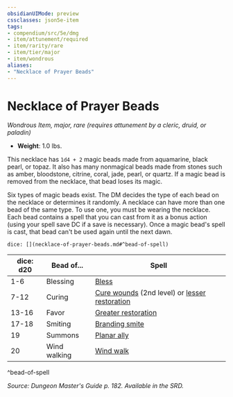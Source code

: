 ```yaml
---
obsidianUIMode: preview
cssclasses: json5e-item
tags:
- compendium/src/5e/dmg
- item/attunement/required
- item/rarity/rare
- item/tier/major
- item/wondrous
aliases: 
- "Necklace of Prayer Beads"
---
```

# Necklace of Prayer Beads
*Wondrous Item, major, rare (requires attunement by a cleric, druid, or paladin)*  

- **Weight**: 1.0 lbs.

This necklace has `1d4 + 2` magic beads made from aquamarine, black pearl, or topaz. It also has many nonmagical beads made from stones such as amber, bloodstone, citrine, coral, jade, pearl, or quartz. If a magic bead is removed from the necklace, that bead loses its magic.

Six types of magic beads exist. The DM decides the type of each bead on the necklace or determines it randomly. A necklace can have more than one bead of the same type. To use one, you must be wearing the necklace. Each bead contains a spell that you can cast from it as a bonus action (using your spell save DC if a save is necessary). Once a magic bead's spell is cast, that bead can't be used again until the next dawn.

`dice: [](necklace-of-prayer-beads.md#^bead-of-spell)`

| dice: d20 | Bead of... | Spell |
|-----------|------------|-------|
| 1-6 | Blessing | [Bless](5E2014官方资源/spells/bless.md) |
| 7-12 | Curing | [Cure wounds](5E2014官方资源/spells/cure-wounds.md) (2nd level) or [lesser restoration](5E2014官方资源/spells/lesser-restoration.md) |
| 13-16 | Favor | [Greater restoration](5E2014官方资源/spells/greater-restoration.md) |
| 17-18 | Smiting | [Branding smite](5E2014官方资源/spells/branding-smite.md) |
| 19 | Summons | [Planar ally](5E2014官方资源/spells/planar-ally.md) |
| 20 | Wind walking | [Wind walk](5E2014官方资源/spells/wind-walk.md) |
^bead-of-spell

*Source: Dungeon Master's Guide p. 182. Available in the SRD.*